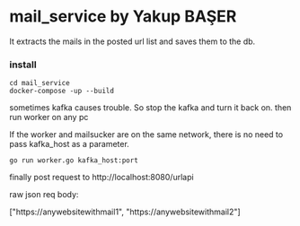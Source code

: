 # mail_service by Yakup BAŞER

It extracts the mails in the posted url list and saves them to the db.

### install

```
cd mail_service
docker-compose -up --build
```

sometimes kafka causes trouble. So stop the kafka and turn it back on.
then run worker on any pc

If the worker and mailsucker are on the same network, 
there is no need to pass kafka_host as a parameter.

```
go run worker.go kafka_host:port 
```

finally post request to http://localhost:8080/urlapi

raw json req body:

["https://anywebsitewithmail1", "https://anywebsitewithmail2"]
